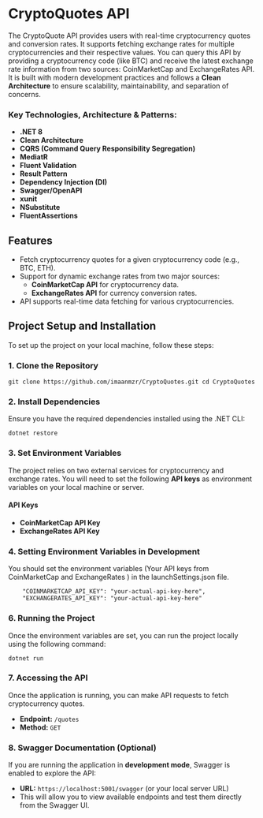 # CryptoQuotes API

The CryptoQuote API provides users with real-time cryptocurrency quotes and conversion rates. It supports fetching exchange rates for multiple cryptocurrencies and their respective values. You can query this API by providing a cryptocurrency code (like BTC) and receive the latest exchange rate information from two sources: CoinMarketCap and ExchangeRates API. It is built with modern development practices and follows a **Clean Architecture** to ensure scalability, maintainability, and separation of concerns.

### Key Technologies, Architecture & Patterns:

- **.NET 8**
- **Clean Architecture**
- **CQRS (Command Query Responsibility Segregation)**
- **MediatR**
- **Fluent Validation**
- **Result Pattern**
- **Dependency Injection (DI)**
- **Swagger/OpenAPI**
- **xunit**
- **NSubstitute**
- **FluentAssertions**
## Features

- Fetch cryptocurrency quotes for a given cryptocurrency code (e.g., BTC, ETH).
- Support for dynamic exchange rates from two major sources:
    - **CoinMarketCap API** for cryptocurrency data.
    - **ExchangeRates API** for currency conversion rates.
- API supports real-time data fetching for various cryptocurrencies.

## Project Setup and Installation

To set up the project on your local machine, follow these steps:

### 1. Clone the Repository

`git clone https://github.com/imaanmzr/CryptoQuotes.git cd CryptoQuotes`

### 2. Install Dependencies

Ensure you have the required dependencies installed using the .NET CLI:

`dotnet restore`
### 3. Set Environment Variables

The project relies on two external services for cryptocurrency and exchange rates. You will need to set the following **API keys** as environment variables on your local machine or server.
#### API Keys

- **CoinMarketCap API Key**
- **ExchangeRates API Key**

### 4. Setting Environment Variables in Development

You should set the environment variables (Your API keys from CoinMarketCap and  ExchangeRates ) in the launchSettings.json file.

        "COINMARKETCAP_API_KEY": "your-actual-api-key-here",
        "EXCHANGERATES_API_KEY": "your-actual-api-key-here"

### 6. Running the Project

Once the environment variables are set, you can run the project locally using the following command:

`dotnet run`

### 7. Accessing the API

Once the application is running, you can make API requests to fetch cryptocurrency quotes.

- **Endpoint:** `/quotes`
- **Method:** `GET`

### 8. Swagger Documentation (Optional)

If you are running the application in **development mode**, Swagger is enabled to explore the API:

- **URL:** `https://localhost:5001/swagger` (or your local server URL)
- This will allow you to view available endpoints and test them directly from the Swagger UI.
